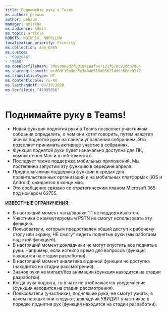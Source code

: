 ```yaml
---
title: Поднимайте руку в Teams
ms.author: pebaum
author: pebaum
manager: mnirkhe
ms.audience: Admin
ms.topic: article
ROBOTS: NOINDEX, NOFOLLOW
localization_priority: Priority
ms.collection: Adm_O365
ms.custom:
- "9002646"
- "5086"
ms.openlocfilehash: 3d89a088d7f8d1881eafae7121f670c93dda7d84
ms.sourcegitcommit: bcd6df19adeb5e3a04e518a05621dd6c68da93f2
ms.translationtype: HT
ms.contentlocale: ru-RU
ms.lasthandoff: 04/30/2020
ms.locfileid: "43955816"
---
```

# <a name="raise-your-hand-in-teams"></a>Поднимайте руку в Teams!

- Новая функция поднятия руки в Teams позволяет участникам собрания определить, о чем они хотят говорить, путем нажатия значка поднятой руки на панели управления собранием. Это позволяет принимать активное участие в собраниях.
- Функция поднятой руки будет изначально доступна для ПК, компьютеров Mac и в веб-клиентах.
- Последует также поддержка мобильных приложений. Мы постепенно запустим эту функцию в середине апреля.
- Предполагаемая поддержка функции в средах для правительственных организаций и на мобильных платформах (iOS и Android) ожидается в конце мая.
- Это сообщение связано со стратегическим планом Microsoft 365 под номером 62755.

**ИЗВЕСТНЫЕ ОГРАНИЧЕНИЯ**:

- В настоящий момент чаты/звонки 1:1 не поддерживаются.
- Участники с коммутируемым PSTN не смогут использовать эту функцию.
- Пользователи, которым предоставлен общий доступ к рабочему столу или экрану, НЕ смогут видеть поднятые руки (мы работаем над этой функцией).
- В настоящий момент докладчики не могут опустить все поднятые руки. Например, если истекло время для вопросов (функция находится на стадии разработки).
- В настоящий момент аналитика в данной функции не доступна (находится на стадии рассмотрения).
- Значок руки не мигает/без анимации (функция находится на стадии разработки).
- Когда рука поднята, то в чате не отображается уведомление (функция находится на стадии рассмотрения).
- Пользователи (участники), поднявшие руки, не смогут узнать, в каком порядке они следуют; докладчик УВИДИТ участников в порядке поднятия рук (функция находится на стадии разработки).

